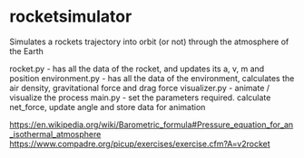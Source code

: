 # rocketsimulator

Simulates a rockets trajectory into orbit (or not) through the atmosphere of the Earth 

rocket.py - has all the data of the rocket, and updates its a, v, m and position
environment.py - has all the data of the environment, calculates the air density, gravitational force and drag force
visualizer.py - animate / visualize the process
main.py - set the parameters required. calculate net_force, update angle and store data for animation

https://en.wikipedia.org/wiki/Barometric_formula#Pressure_equation_for_an_isothermal_atmosphere
https://www.compadre.org/picup/exercises/exercise.cfm?A=v2rocket